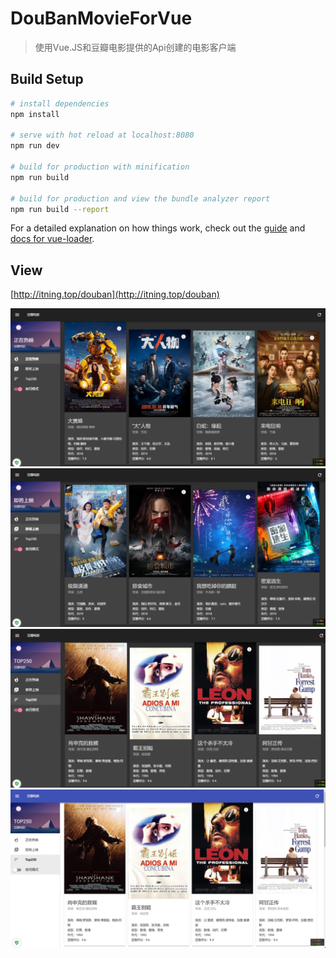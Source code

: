 # DouBanMovieForVue

> 使用Vue.JS和豆瓣电影提供的Api创建的电影客户端

## Build Setup

``` bash
# install dependencies
npm install

# serve with hot reload at localhost:8080
npm run dev

# build for production with minification
npm run build

# build for production and view the bundle analyzer report
npm run build --report
```

For a detailed explanation on how things work, check out the [guide](http://vuejs-templates.github.io/webpack/) and [docs for vue-loader](http://vuejs.github.io/vue-loader).

## View
[http://itning.top/douban](http://itning.top/douban)

![](https://raw.githubusercontent.com/itning/DouBanMovieForVue/master/pic/1.png)
![](https://raw.githubusercontent.com/itning/DouBanMovieForVue/master/pic/2.png)
![](https://raw.githubusercontent.com/itning/DouBanMovieForVue/master/pic/3.png)
![](https://raw.githubusercontent.com/itning/DouBanMovieForVue/master/pic/4.png)
